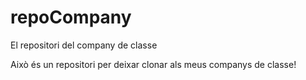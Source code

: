 # repoCompany
El repositori del company de classe

Això és un repositori per deixar clonar als meus companys de classe!
